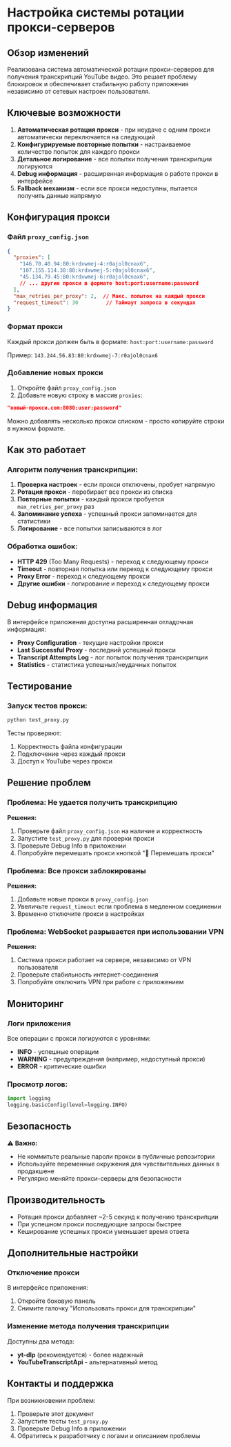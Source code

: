 # Настройка системы ротации прокси-серверов

## Обзор изменений

Реализована система автоматической ротации прокси-серверов для получения транскрипций YouTube видео. Это решает проблему блокировок и обеспечивает стабильную работу приложения независимо от сетевых настроек пользователя.

## Ключевые возможности

1. **Автоматическая ротация прокси** - при неудаче с одним прокси автоматически переключается на следующий
2. **Конфигурируемые повторные попытки** - настраиваемое количество попыток для каждого прокси
3. **Детальное логирование** - все попытки получения транскрипции логируются
4. **Debug информация** - расширенная информация о работе прокси в интерфейсе
5. **Fallback механизм** - если все прокси недоступны, пытается получить данные напрямую

## Конфигурация прокси

### Файл `proxy_config.json`

```json
{
  "proxies": [
    "146.70.40.94:80:krdxwmej-4:r0ajol0cnax6",
    "107.155.114.38:80:krdxwmej-5:r0ajol0cnax6",
    "45.134.79.45:80:krdxwmej-6:r0ajol0cnax6",
    // ... другие прокси в формате host:port:username:password
  ],
  "max_retries_per_proxy": 2,  // Макс. попыток на каждый прокси
  "request_timeout": 30         // Таймаут запроса в секундах
}
```

### Формат прокси

Каждый прокси должен быть в формате: `host:port:username:password`

Пример: `143.244.56.83:80:krdxwmej-7:r0ajol0cnax6`

### Добавление новых прокси

1. Откройте файл `proxy_config.json`
2. Добавьте новую строку в массив `proxies`:
```json
"новый-прокси.com:8080:user:password"
```

Можно добавлять несколько прокси списком - просто копируйте строки в нужном формате.

## Как это работает

### Алгоритм получения транскрипции:

1. **Проверка настроек** - если прокси отключены, пробует напрямую
2. **Ротация прокси** - перебирает все прокси из списка
3. **Повторные попытки** - каждый прокси пробуется `max_retries_per_proxy` раз
4. **Запоминание успеха** - успешный прокси запоминается для статистики
5. **Логирование** - все попытки записываются в лог

### Обработка ошибок:

- **HTTP 429** (Too Many Requests) - переход к следующему прокси
- **Timeout** - повторная попытка или переход к следующему прокси
- **Proxy Error** - переход к следующему прокси
- **Другие ошибки** - логирование и переход к следующему прокси

## Debug информация

В интерфейсе приложения доступна расширенная отладочная информация:

- **Proxy Configuration** - текущие настройки прокси
- **Last Successful Proxy** - последний успешный прокси
- **Transcript Attempts Log** - лог попыток получения транскрипции
- **Statistics** - статистика успешных/неудачных попыток

## Тестирование

### Запуск тестов прокси:

```bash
python test_proxy.py
```

Тесты проверяют:
1. Корректность файла конфигурации
2. Подключение через каждый прокси
3. Доступ к YouTube через прокси

## Решение проблем

### Проблема: Не удается получить транскрипцию

**Решения:**
1. Проверьте файл `proxy_config.json` на наличие и корректность
2. Запустите `test_proxy.py` для проверки прокси
3. Проверьте Debug Info в приложении
4. Попробуйте перемешать прокси кнопкой "🔀 Перемешать прокси"

### Проблема: Все прокси заблокированы

**Решения:**
1. Добавьте новые прокси в `proxy_config.json`
2. Увеличьте `request_timeout` если проблема в медленном соединении
3. Временно отключите прокси в настройках

### Проблема: WebSocket разрывается при использовании VPN

**Решения:**
1. Система прокси работает на сервере, независимо от VPN пользователя
2. Проверьте стабильность интернет-соединения
3. Попробуйте отключить VPN при работе с приложением

## Мониторинг

### Логи приложения

Все операции с прокси логируются с уровнями:
- **INFO** - успешные операции
- **WARNING** - предупреждения (например, недоступный прокси)
- **ERROR** - критические ошибки

### Просмотр логов:

```python
import logging
logging.basicConfig(level=logging.INFO)
```

## Безопасность

⚠️ **Важно:**
- Не коммитьте реальные пароли прокси в публичные репозитории
- Используйте переменные окружения для чувствительных данных в продакшене
- Регулярно меняйте прокси-серверы для безопасности

## Производительность

- Ротация прокси добавляет ~2-5 секунд к получению транскрипции
- При успешном прокси последующие запросы быстрее
- Кеширование успешных прокси уменьшает время ответа

## Дополнительные настройки

### Отключение прокси

В интерфейсе приложения:
1. Откройте боковую панель
2. Снимите галочку "Использовать прокси для транскрипции"

### Изменение метода получения транскрипции

Доступны два метода:
- **yt-dlp** (рекомендуется) - более надежный
- **YouTubeTranscriptApi** - альтернативный метод

## Контакты и поддержка

При возникновении проблем:
1. Проверьте этот документ
2. Запустите тесты `test_proxy.py`
3. Проверьте Debug Info в приложении
4. Обратитесь к разработчику с логами и описанием проблемы
